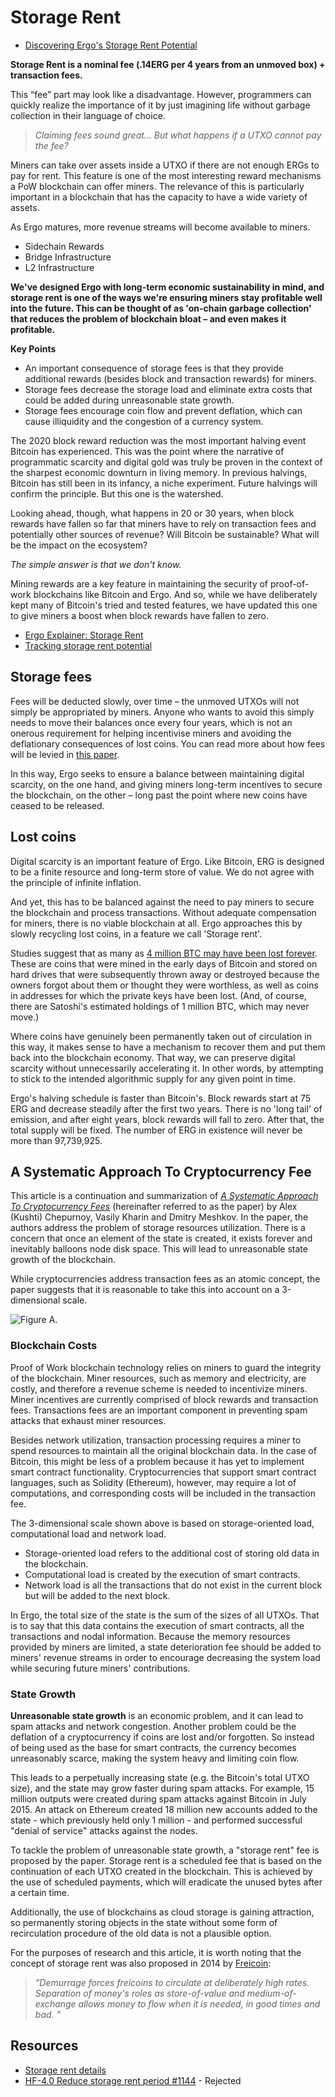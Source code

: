 # Storage Rent

- [Discovering Ergo's Storage Rent Potential](https://www.reddit.com/r/ergonauts/comments/xeke0b/discover_ergos_storage_rent_potential/)

**Storage Rent is a nominal fee (.14ERG per 4 years from an unmoved box) + transaction fees.**

This “fee” part may look like a disadvantage. However, programmers can quickly realize the importance of it by just imagining life without garbage collection in their language of choice.

> *Claiming fees sound great… But what happens if a UTXO cannot pay the fee?*

Miners can take over assets inside a UTXO if there are not enough ERGs to pay for rent. This feature is one of the most interesting reward mechanisms a PoW blockchain can offer miners. The relevance of this is particularly important in a blockchain that has the capacity to have a wide variety of assets.

As Ergo matures, more revenue streams will become available to miners. 

- Sidechain Rewards
- Bridge Infrastructure
- L2 Infrastructure


__We've designed Ergo with long-term economic sustainability in mind, and storage rent is one of the ways we're ensuring miners stay profitable well into the future. This can be thought of as 'on-chain garbage collection' that reduces the problem of blockchain bloat – and even makes it profitable.__

**Key Points**

- An important consequence of storage fees is that they provide additional rewards (besides block and transaction rewards) for miners.
- Storage fees decrease the storage load and eliminate extra costs that could be added during unreasonable state growth.
- Storage fees encourage coin flow and prevent deflation, which can cause illiquidity and the congestion of a currency system.

The 2020 block reward reduction was the most important halving event Bitcoin has experienced. This was the point where the narrative of programmatic scarcity and digital gold was truly be proven in the context of the sharpest economic downturn in living memory. In previous halvings, Bitcoin has still been in its infancy, a niche experiment. Future halvings will confirm the principle. But this one is the watershed.

Looking ahead, though, what happens in 20 or 30 years, when block rewards have fallen so far that miners have to rely on transaction fees and potentially other sources of revenue? Will Bitcoin be sustainable? What will be the impact on the ecosystem?

*The simple answer is that we don't know.*

Mining rewards are a key feature in maintaining the security of proof-of-work blockchains like Bitcoin and Ergo. And so, while we have deliberately kept many of Bitcoin's tried and tested features, we have updated this one to give miners a boost when block rewards have fallen to zero.

- [Ergo Explainer: Storage Rent](https://ergoplatform.org/en/blog/2022-02-18-ergo-explainer-storage-rent/)
- [Tracking storage rent potential](https://www.reddit.com/r/ergonauts/comments/tyymax/tracking_storage_rent_potential/)


## Storage fees

Fees will be deducted slowly, over time – the unmoved UTXOs will not simply be appropriated by miners. Anyone who wants to avoid this simply needs to move their balances once every four years, which is not an onerous requirement for helping incentivise miners and avoiding the deflationary consequences of lost coins. You can read more about how fees will be levied in [this paper](https://fc18.ifca.ai/bitcoin/papers/bitcoin18-final18.pdf).

In this way, Ergo seeks to ensure a balance between maintaining digital scarcity, on the one hand, and giving miners long-term incentives to secure the blockchain, on the other – long past the point where new coins have ceased to be released.


## Lost coins

Digital scarcity is an important feature of Ergo. Like Bitcoin, ERG is designed to be a finite resource and long-term store of value. We do not agree with the principle of infinite inflation.

And yet, this has to be balanced against the need to pay miners to secure the blockchain and process transactions. Without adequate compensation for miners, there is no viable blockchain at all. Ergo approaches this by slowly recycling lost coins, in a feature we call 'Storage rent'. 

Studies suggest that as many as [4 million BTC may have been lost forever](https://bitcoinist.com/estimated-4-million-bitcoin-lost-forever-by-users-forgetfulness/). These are coins that were mined in the early days of Bitcoin and stored on hard drives that were subsequently thrown away or destroyed because the owners forgot about them or thought they were worthless, as well as coins in addresses for which the private keys have been lost. (And, of course, there are Satoshi's estimated holdings of 1 million BTC, which may never move.)

Where coins have genuinely been permanently taken out of circulation in this way, it makes sense to have a mechanism to recover them and put them back into the blockchain economy. That way, we can preserve digital scarcity without unnecessarily accelerating it. In other words, by attempting to stick to the intended algorithmic supply for any given point in time.

Ergo's halving schedule is faster than Bitcoin's. Block rewards start at 75 ERG and decrease steadily after the first two years. There is no 'long tail' of emission, and after eight years, block rewards will fall to zero. After that, the total supply will be fixed. The number of ERG in existence will never be more than 97,739,925.



## A Systematic Approach To Cryptocurrency Fee

This article is a continuation and summarization of *[A Systematic Approach To Cryptocurrency Fees](https://fc18.ifca.ai/bitcoin/papers/bitcoin18-final18.pdf)* (hereinafter referred to as the paper) by Alex (Kushti) Chepurnoy, Vasily Kharin and Dmitry Meshkov. In the paper, the authors address the problem of storage resources utilization. There is a concern that once an element of the state is created, it exists forever and inevitably balloons node disk space. This will lead to unreasonable state growth of the blockchain.

While cryptocurrencies address transaction fees as an atomic concept, the paper suggests that it is reasonable to take this into account on a 3-dimensional scale.

![Figure A.](https://ergoplatform.org/img/uploads/3d.png)



### Blockchain Costs

Proof of Work blockchain technology relies on miners to guard the integrity of the blockchain. Miner resources, such as memory and electricity, are costly, and therefore a revenue scheme is needed to incentivize miners. Miner incentives are currently comprised of block rewards and transaction fees. Transactions fees are an important component in preventing spam attacks that exhaust miner resources.

Besides network utilization, transaction processing requires a miner to spend resources to maintain all the original blockchain data. In the case of Bitcoin, this might be less of a problem because it has yet to implement smart contract functionality. Cryptocurrencies that support smart contract languages, such as Solidity (Ethereum), however, may require a lot of computations, and corresponding costs will be included in the transaction fee.

The 3-dimensional scale shown above is based on storage-oriented load, computational load and network load.

* Storage-oriented load refers to the additional cost of storing old data in the blockchain. 
* Computational load is created by the execution of smart contracts. 
* Network load is all the transactions that do not exist in the current block but will be added to the next block.

In Ergo, the total size of the state is the sum of the sizes of all UTXOs. That is to say that this data contains the execution of smart contracts, all the transactions and nodal information. Because the memory resources provided by miners are limited, a state deterioration fee should be added to miners' revenue streams in order to encourage decreasing the system load while securing future miners' contributions.

### State Growth

**Unreasonable state growth** is an economic problem, and it can lead to spam attacks and network congestion. Another problem could be the deflation of a cryptocurrency if coins are lost and/or forgotten. So instead of being used as the base for smart contracts, the currency becomes unreasonably scarce, making the system heavy and limiting coin flow.

This leads to a perpetually increasing state (e.g. the Bitcoin's total UTXO size), and the state may grow faster during spam attacks. For example, 15 million outputs were created during spam attacks against Bitcoin in July 2015. An attack on Ethereum created 18 million new accounts added to the state - which previously held only 1 million - and performed successful "denial of service" attacks against the nodes.

To tackle the problem of unreasonable state growth, a "storage rent" fee is proposed by the paper. Storage rent is a scheduled fee that is based on the continuation of each UTXO created in the blockchain. This is achieved by the use of scheduled payments, which will eradicate the unused bytes after a certain time.

Additionally, the use of blockchains as cloud storage is gaining attraction, so permanently storing objects in the state without some form of recirculation procedure of the old data is not a plausible option.

For the purposes of research and this article, it is worth noting that the concept of storage rent was also proposed in 2014 by [Freicoin](http://freico.in):

> *"Demurrage forces freicoins to circulate at deliberately high rates. Separation of money's roles as store-of-value and medium-of-exchange allows money to flow when it is needed, in good times and bad. "*


## Resources

- [Storage rent details](https://www.ergoforum.org/t/storage-rent-details/256)
- [HF-4.0 Reduce storage rent period #1144](https://github.com/ergoplatform/ergo/issues/1144) - Rejected

